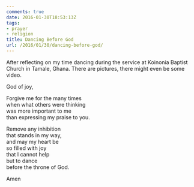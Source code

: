 ```yaml
---
comments: true
date: 2016-01-30T18:53:13Z
tags:
- prayer
- religion
title: Dancing Before God
url: /2016/01/30/dancing-before-god/
---
```


After reflecting on my time dancing during the service at Koinonia Baptist Church in Tamale, Ghana. There are pictures, there might even be some video.

God of joy,

Forgive me for the many times   
when what others were thinking  
was more important to me  
than expressing my praise to you.

Remove any inhibition  
that stands in my way,  
and may my heart be   
so filled with joy  
that I cannot help  
but to dance   
before the throne of God.

Amen
